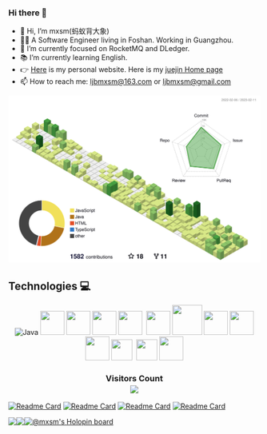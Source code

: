 ### Hi there 👋
- 👋 Hi, I’m mxsm(蚂蚁背大象)
- 👨‍💻 A Software Engineer living in Foshan. Working in Guangzhou.
- 🌱 I’m currently focused on RocketMQ and DLedger.
- 📚 I’m currently learning English.
- 👉 [Here](https://blog.ljbmxsm.com) is my personal website. Here is my [juejin Home page ](https://juejin.cn/user/1151943918492855)
- 📫 How to reach me: ljbmxsm@163.com or ljbmxsm@gmail.com

![](./profile-3d-contrib/profile-green-animate.svg)

## Technologies 💻
<p align="center">
<img title="Java" alt="Java" src="https://cdn.jsdelivr.net/gh/aaron-ai/ImageHosting@master/img/202203061259295.png" width="48" height="48" />
<img title="Git" alt="" src="https://cdn.jsdelivr.net/gh/aaron-ai/ImageHosting@master/img/202203061326511.png" width="48" height="48" />
<img title="Gitlab" alt="" src="https://cdn.jsdelivr.net/gh/aaron-ai/ImageHosting@master/img/202203061327338.png" width="48" height="48" />
<img title="Prometheus" alt="" src="https://cdn.jsdelivr.net/gh/aaron-ai/ImageHosting@master/img/202203061328494.png" width="48" height="48" />
<img title="Grafana" alt="" src="https://cdn.jsdelivr.net/gh/aaron-ai/ImageHosting@master/img/202203061435121.png" width="48" height="48" />
<img title="Protobuf" alt="" src="https://cdn.jsdelivr.net/gh/aaron-ai/ImageHosting@master/img/202203061446515.png" height="48" />
<img title="gRPC" alt="" src="https://cdn.jsdelivr.net/gh/aaron-ai/ImageHosting@master/img/202203061339229.png" width="48" height="48" />
<img title="MySQL" alt="" src="https://cdn.jsdelivr.net/gh/aaron-ai/ImageHosting@master/img/202203061400526.png" width="60" height="60" />
<img title="RocketMQ" alt="" src="https://cdn.jsdelivr.net/gh/aaron-ai/ImageHosting@master/img/202203061338810.png" width="48" height="48" />
<img title="Redis" alt="" src="https://cdn.jsdelivr.net/gh/aaron-ai/ImageHosting@master/img/202203061417881.png" width="48" height="48" />
<img title="JetBrains" alt="" src="https://cdn.jsdelivr.net/gh/aaron-ai/ImageHosting@master/img/202203061432653.png" width="48" height="48" />
<img title="Ubuntu" alt="" src="https://cdn.jsdelivr.net/gh/aaron-ai/ImageHosting@master/img/202203061639804.png" width="42" height="42" />
<img title="Ubuntu" alt="" src="https://cdn.jsdelivr.net/gh/aaron-ai/ImageHosting@master/img/202203062151170.png" height="45" />
<img title="CentOS" alt="" src="https://cdn.jsdelivr.net/gh/aaron-ai/ImageHosting@master/img/202203061641671.png" width="42" height="42" />
<img title="Windows" alt="" src="https://cdn.jsdelivr.net/gh/aaron-ai/ImageHosting@master/img/202203061643723.png" width="48" height="48" />
</p>
<div>
  <h3 align="center"> 
    Visitors Count<br>
    <img align="center" src="https://profile-counter.glitch.me/mxsm/count.svg" />
  </h3>
</div>

[![Readme Card](https://github-readme-stats-git-masterrstaa-rickstaa.vercel.app/api/pin/?username=apache&repo=rocketmq&theme=monokai)](https://github.com/apache/rocketmq)
[![Readme Card](https://github-readme-stats-git-masterrstaa-rickstaa.vercel.app/api/pin/?username=mxsm&repo=rain&theme=monokai)](https://github.com/mxsm/rain)
[![Readme Card](https://github-readme-stats-git-masterrstaa-rickstaa.vercel.app/api/pin/?username=openmessaging&repo=dledger&theme=monokai)](https://github.com/openmessaging/dledger)
[![Readme Card](https://github-readme-stats-git-masterrstaa-rickstaa.vercel.app/api/pin/?username=apache&repo=incubator-eventmesh&theme=monokai)]([https://github.com/mxsm/IM](https://github.com/apache/incubator-eventmesh))


<a href="https://blog.ljbmxsm.com">
  <img align="left" height=170px src="https://github-readme-stats-git-masterrstaa-rickstaa.vercel.app/api?username=mxsm&show_icons=true&count_private=true&theme=radical" />
</a>
<a href="https://blog.ljbmxsm.com">
  <img align="left" height=170px src="https://github-readme-stats-git-masterrstaa-rickstaa.vercel.app/api/top-langs/?username=mxsm&layout=compact&theme=radical&langs_count=10&hide=html,javascript,css,freemarker" />
</a>

[![@mxsm's Holopin board](https://holopin.io/api/user/board?user=mxsm)](https://holopin.io/@mxsm)

<!--
[![Typing SVG](https://readme-typing-svg.herokuapp.com/?lines=mxsm(蚂蚁背大象);Wish%20you%20can%20Day%20Day%20Up%20every%20day!)](https://git.io/typing-svg)
![Metrics](https://metrics.lecoq.io/mxsm?template=classic&config.timezone=Asia%2FShanghai)
<div align="center"> <img src="https://activity-graph.herokuapp.com/graph?username=mxsm&theme=xcode" /> </div>
**mxsm/mxsm** is a ✨ _special_ ✨ repository because its `README.md` (this file) appears on your GitHub profile.
-->
